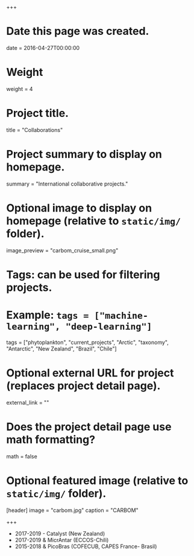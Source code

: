 +++
# Date this page was created.
date = 2016-04-27T00:00:00

# Weight
weight = 4

# Project title.
title = "Collaborations"

# Project summary to display on homepage.
summary = "International collaborative projects."

# Optional image to display on homepage (relative to `static/img/` folder).
image_preview = "carbom_cruise_small.png"

# Tags: can be used for filtering projects.
# Example: `tags = ["machine-learning", "deep-learning"]`
tags = ["phytoplankton", "current_projects", "Arctic", "taxonomy", "Antarctic", "New Zealand", "Brazil", "Chile"]

# Optional external URL for project (replaces project detail page).
external_link = ""

# Does the project detail page use math formatting?
math = false

# Optional featured image (relative to `static/img/` folder).
[header]
image = "carbom.jpg"
caption = "CARBOM"

+++

* 2017-2019 -  Catalyst (New Zealand)
* 2017-2019 & MicrAntar (ECCOS-Chili)
* 2015-2018 & PicoBras (COFECUB, CAPES France- Brasil)


